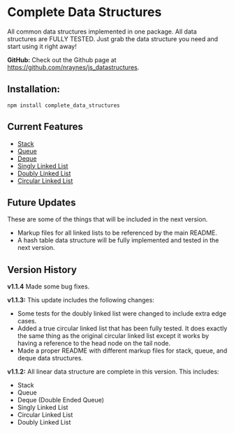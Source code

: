 # Complete Data Structures

All common data structures implemented in one package. All data structures are FULLY TESTED. Just grab the data structure you need and start using it right away!

**GitHub:**
Check out the Github page at https://github.com/nraynes/js_datastructures.    


## Installation:

    npm install complete_data_structures

## Current Features

  - [Stack](./src/linear/stack/stack.md)
  - [Queue](./src/linear/queue/queue.md)
  - [Deque](./src/linear/deque/deque.md)
  - [Singly Linked List](./src/linear/singlyLinkedList/singlyLinkedList.md)
  - [Doubly Linked List](./src/linear/doublyLinkedList/doublyLinkedList.md)
  - [Circular Linked List](./src/linear/circularLinkedList/circularLinkedList.md)

## Future Updates

These are some of the things that will be included in the next version.
  - Markup files for all linked lists to be referenced by the main README.
  - A hash table data structure will be fully implemented and tested in the next version.

## Version History

**v1.1.4**
Made some bug fixes.

**v1.1.3:**
This update includes the following changes:
  - Some tests for the doubly linked list were changed to include extra edge cases.
  - Added a true circular linked list that has been fully tested. It does exactly the same thing as the original circular linked list except it works by having a reference to the head node on the tail node.
  - Made a proper README with different markup files for stack, queue, and deque data structures.

**v1.1.2:**
All linear data structure are complete in this version. This includes:
  - Stack
  - Queue
  - Deque (Double Ended Queue)
  - Singly Linked List
  - Circular Linked List
  - Doubly Linked List